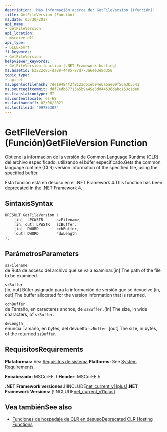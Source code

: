 ```yaml
---
description: 'Más información acerca de: GetFileVersion ((función)'
title: GetFileVersion (Función)
ms.date: 03/30/2017
api_name:
- GetFileVersion
api_location:
- mscoree.dll
api_type:
- DLLExport
f1_keywords:
- GetFileVersion
helpviewer_keywords:
- GetFileVersion function [.NET Framework hosting]
ms.assetid: b3222c85-da88-4485-97d7-3a6ee3e8d358
topic_type:
- apiref
ms.openlocfilehash: 7de19484f2f8123d61eb94e6a5ae09f56a3b5541
ms.sourcegitcommit: ddf7edb67715a5b9a45e3dd44536dabc153c1de0
ms.translationtype: MT
ms.contentlocale: es-ES
ms.lasthandoff: 02/06/2021
ms.locfileid: "99785307"
---
```

# <a name="getfileversion-function"></a><span data-ttu-id="196cc-103">GetFileVersion (Función)</span><span class="sxs-lookup"><span data-stu-id="196cc-103">GetFileVersion Function</span></span>

<span data-ttu-id="196cc-104">Obtiene la información de la versión de Common Language Runtime (CLR) del archivo especificado, utilizando el búfer especificado.</span><span class="sxs-lookup"><span data-stu-id="196cc-104">Gets the common language runtime (CLR) version information of the specified file, using the specified buffer.</span></span>  
  
 <span data-ttu-id="196cc-105">Esta función está en desuso en el .NET Framework 4.</span><span class="sxs-lookup"><span data-stu-id="196cc-105">This function has been deprecated in the .NET Framework 4.</span></span>  
  
## <a name="syntax"></a><span data-ttu-id="196cc-106">Sintaxis</span><span class="sxs-lookup"><span data-stu-id="196cc-106">Syntax</span></span>  
  
```cpp  
HRESULT GetFileVersion (  
    [in]  LPCWSTR      szFilename,
    [in, out] LPWSTR   szBuffer,
    [in]  DWORD        cchBuffer,
    [out] DWORD        *dwLength  
);  
```  
  
## <a name="parameters"></a><span data-ttu-id="196cc-107">Parámetros</span><span class="sxs-lookup"><span data-stu-id="196cc-107">Parameters</span></span>  

 `szFilename`  
 <span data-ttu-id="196cc-108">de Ruta de acceso del archivo que se va a examinar.</span><span class="sxs-lookup"><span data-stu-id="196cc-108">[in] The path of the file to be examined.</span></span>  
  
 `szBuffer`  
 <span data-ttu-id="196cc-109">[in, out] Búfer asignado para la información de versión que se devuelve.</span><span class="sxs-lookup"><span data-stu-id="196cc-109">[in, out] The buffer allocated for the version information that is returned.</span></span>  
  
 `cchBuffer`  
 <span data-ttu-id="196cc-110">de Tamaño, en caracteres anchos, de `szBuffer` .</span><span class="sxs-lookup"><span data-stu-id="196cc-110">[in] The size, in wide characters, of `szBuffer`.</span></span>  
  
 `dwLength`  
 <span data-ttu-id="196cc-111">enuncia Tamaño, en bytes, del devuelto `szBuffer` .</span><span class="sxs-lookup"><span data-stu-id="196cc-111">[out] The size, in bytes, of the returned `szBuffer`.</span></span>  
  
## <a name="requirements"></a><span data-ttu-id="196cc-112">Requisitos</span><span class="sxs-lookup"><span data-stu-id="196cc-112">Requirements</span></span>  

 <span data-ttu-id="196cc-113">**Plataformas:** Vea [Requisitos de sistema](../../get-started/system-requirements.md).</span><span class="sxs-lookup"><span data-stu-id="196cc-113">**Platforms:** See [System Requirements](../../get-started/system-requirements.md).</span></span>  
  
 <span data-ttu-id="196cc-114">**Encabezado:** MSCorEE. h</span><span class="sxs-lookup"><span data-stu-id="196cc-114">**Header:** MSCorEE.h</span></span>  
  
 <span data-ttu-id="196cc-115">**.NET Framework versiones:**[!INCLUDE[net_current_v11plus](../../../../includes/net-current-v11plus-md.md)]</span><span class="sxs-lookup"><span data-stu-id="196cc-115">**.NET Framework Versions:** [!INCLUDE[net_current_v11plus](../../../../includes/net-current-v11plus-md.md)]</span></span>  
  
## <a name="see-also"></a><span data-ttu-id="196cc-116">Vea también</span><span class="sxs-lookup"><span data-stu-id="196cc-116">See also</span></span>

- [<span data-ttu-id="196cc-117">Funciones de hospedaje de CLR en desuso</span><span class="sxs-lookup"><span data-stu-id="196cc-117">Deprecated CLR Hosting Functions</span></span>](deprecated-clr-hosting-functions.md)
